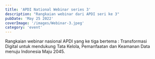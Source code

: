 ```yaml
---
title: 'APDI National Webinar series 3'
description: "Rangkaian webinar dari APDI seri ke 3"
pubDate: 'May 25 2022'
coverImage: '/images/Webinar-3.jpeg'
category: 'event'
---
```


Rangkaian webinar nasional APDI yang ke tiga bertema : Transformasi Digital untuk mendukung Tata Kelola, Pemanfaatan dan Keamanan Data menuju Indonesia Maju 2045.